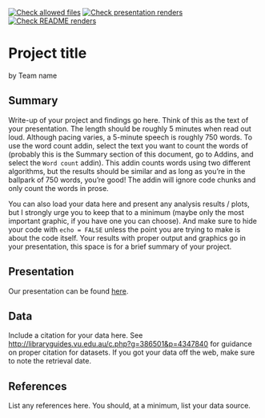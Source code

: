 [![Check allowed files](https://github.com/ids-s1-20/project-louhavidandros/workflows/Check%20allowed%20files/badge.svg)](https://github.com/ids-s1-20/project-louhavidandros/actions?query=workflow:%22Check%20allowed%20files%22) [![Check presentation renders](https://github.com/ids-s1-20/project-louhavidandros/workflows/Check%20presentation%20renders/badge.svg)](https://github.com/ids-s1-20/project-louhavidandros/actions?query=workflow:%22Check%20presentation%20renders%22) [![Check README renders](https://github.com/ids-s1-20/project-louhavidandros/workflows/Check%20README%20renders/badge.svg)](https://github.com/ids-s1-20/project-louhavidandros/actions?query=workflow:%22Check%20README%20renders%22)


Project title
================
by Team name

## Summary

Write-up of your project and findings go here. Think of this as the text
of your presentation. The length should be roughly 5 minutes when read
out loud. Although pacing varies, a 5-minute speech is roughly 750
words. To use the word count addin, select the text you want to count
the words of (probably this is the Summary section of this document, go
to Addins, and select the `Word count` addin). This addin counts words
using two different algorithms, but the results should be similar and as
long as you’re in the ballpark of 750 words, you’re good! The addin will
ignore code chunks and only count the words in prose.

You can also load your data here and present any analysis results /
plots, but I strongly urge you to keep that to a minimum (maybe only the
most important graphic, if you have one you can choose). And make sure
to hide your code with `echo = FALSE` unless the point you are trying to
make is about the code itself. Your results with proper output and
graphics go in your presentation, this space is for a brief summary of
your project.

## Presentation

Our presentation can be found [here](presentation/presentation.html).

## Data

Include a citation for your data here. See
<http://libraryguides.vu.edu.au/c.php?g=386501&p=4347840> for guidance
on proper citation for datasets. If you got your data off the web, make
sure to note the retrieval date.

## References

List any references here. You should, at a minimum, list your data
source.
